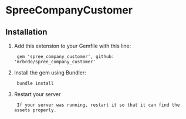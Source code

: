 # SpreeCompanyCustomer

## Installation

1. Add this extension to your Gemfile with this line:
        
        gem 'spree_company_customer', github: 'mrbrdo/spree_company_customer'

2. Install the gem using Bundler:

        bundle install

3. Restart your server

        If your server was running, restart it so that it can find the assets properly.
